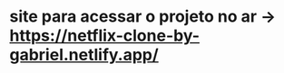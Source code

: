 # site para acessar o projeto no ar -> <a href="https://netflix-clone-by-gabriel.netlify.app/">https://netflix-clone-by-gabriel.netlify.app/</a>

